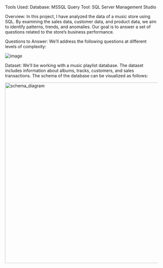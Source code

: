 Tools Used:
Database: MSSQL
Query Tool: SQL Server Management Studio

Overview:
In this project, I have analyzed the data of a music store using SQL. By examining the sales data, customer data, and product data, we aim to identify patterns, trends, and anomalies. Our goal is to answer a set of questions related to the store’s business performance.

Questions to Answer:
We’ll address the following questions at different levels of complexity:

![image](https://github.com/rishabhrajput488/Music-Store-Analysis-SQL/assets/97242908/493e71dc-5415-45b2-acad-77ac40ec1d56)


Dataset:
We’ll be working with a music playlist database. The dataset includes information about albums, tracks, customers, and sales transactions. The schema of the database can be visualized as follows:

<img width="594" alt="schema_diagram" src="https://github.com/rishabhrajput488/Music-Store-Analysis-SQL/assets/97242908/5880849a-4104-4f00-a5e9-e48765adf536">
